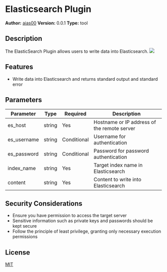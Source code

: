 # Elasticsearch Plugin

**Author:** [aias00](https://github.com/aias00)
**Version:** 0.0.1
**Type:** tool

## Description

The ElasticSearch Plugin allows users to write data into Elasticsearch.
![](./_assets/image.png)

## Features

- Write data into Elasticsearch and returns standard output and standard error

## Parameters

| Parameter | Type | Required | Description |
|-----------|------|----------|-------------|
| es_host | string | Yes | Hostname or IP address of the remote server |
| es_username | string | Conditional | Username for authentication |
| es_password | string | Conditional | Password for password authentication |
| index_name | string | Yes | Target index name in Elasticsearch |
| content | string | Yes | Content to write into Elasticsearch |

## Security Considerations

- Ensure you have permission to access the target server
- Sensitive information such as private keys and passwords should be kept secure
- Follow the principle of least privilege, granting only necessary execution permissions

## License

[MIT](./LICENSE)



